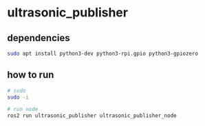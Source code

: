 # ultrasonic_publisher

## dependencies

```bash
sudo apt install python3-dev python3-rpi.gpio python3-gpiozero
```

## how to run

```bash
# sudo
sudo -i

# run node
ros2 run ultrasonic_publisher ultrasonic_publisher_node
```

